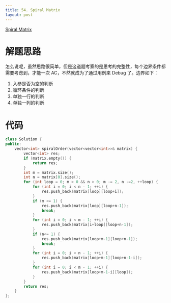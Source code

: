 ```yaml
---
title: 54. Spiral Matrix
layout: post
---
```


[Spiral Matrix](https://leetcode-cn.com/problems/spiral-matrix/description/)

# 解题思路

怎么说呢，虽然思路很简单，但是这道题考察的是思考的完整性，每个边界条件都需要考虑到，才能一次 AC，不然就成为了通过用例来 Debug 了。边界如下：

1. 入参是否为空的判断
2. 循环条件的判断
3. 单独一行的判断
4. 单独一列的判断

# 代码

```c++
class Solution {
public:
    vector<int> spiralOrder(vector<vector<int>>& matrix) {
        vector<int> res;
        if (matrix.empty()) {
            return res;
        }
        int m = matrix.size();
        int n = matrix[0].size();
        for (int loop = 0; m > 0 && n > 0; m -= 2, n -=2, ++loop) {
            for (int i = 0; i < n - 1; ++i) {
                res.push_back(matrix[loop][loop+i]);
            }
            if (m <= 1) {
                res.push_back(matrix[loop][loop+n-1]);
                break;
            }
            for (int i = 0; i < m - 1; ++i) {
                res.push_back(matrix[i+loop][loop+n-1]);
            }
            if (n<= 1) {
                res.push_back(matrix[loop+m-1][loop+n-1]);
                break;
            }
            for (int i = 0; i < n - 1; ++i) {
                res.push_back(matrix[loop+m-1][loop+n-1-i]);
            }
            for (int i = 0; i < m - 1; ++i) {
                res.push_back(matrix[loop+m-1-i][loop]);
            }
        }
        return res;
    }
};


```